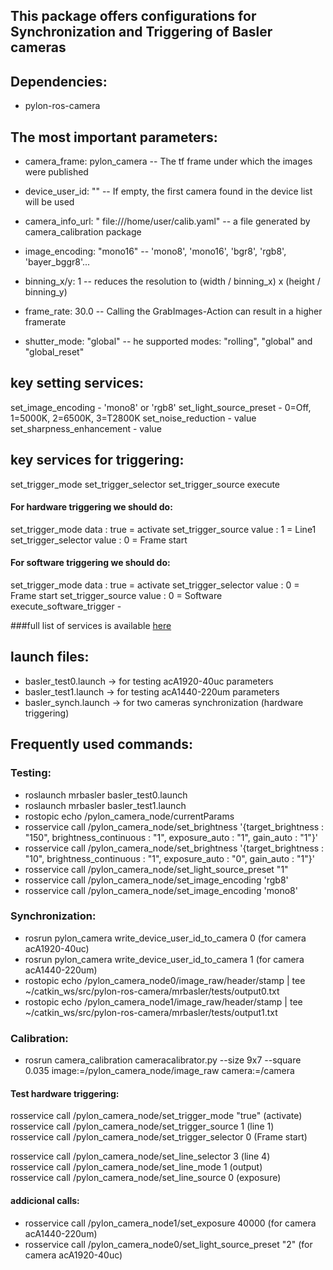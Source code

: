 ## This package offers configurations for Synchronization and Triggering of Basler cameras

## Dependencies:
- pylon-ros-camera

## The most important parameters:
- camera_frame: pylon_camera -- The tf frame under which the images were published

- device_user_id: "" -- If empty, the first camera found in the device list will be used

- camera_info_url: " file:///home/user/calib.yaml" -- a file generated by camera_calibration package

- image_encoding: "mono16" -- 'mono8', 'mono16', 'bgr8', 'rgb8', 'bayer_bggr8'...

- binning_x/y: 1 -- reduces the resolution to (width / binning_x) x (height / binning_y)

- frame_rate: 30.0 -- Calling the GrabImages-Action can result in a higher framerate

- shutter_mode: "global" -- he supported modes: "rolling", "global" and "global_reset"


## key setting services:
set_image_encoding - 'mono8' or 'rgb8'
set_light_source_preset - 0=Off, 1=5000K, 2=6500K, 3=T2800K
set_noise_reduction - value
set_sharpness_enhancement - value


## key services for triggering:
set_trigger_mode
set_trigger_selector
set_trigger_source
execute

#### For hardware triggering we should do:
set_trigger_mode data : true = activate
set_trigger_source value : 1 = Line1
set_trigger_selector value : 0 = Frame start

#### For software triggering we should do:
set_trigger_mode data : true = activate
set_trigger_selector value : 0 = Frame start
set_trigger_source value : 0 = Software
execute_software_trigger -

###full list of services is available [here](https://github.com/basler/pylon-ros-camera)

## launch files:
- basler_test0.launch  ->  for testing acA1920-40uc parameters
- basler_test1.launch  ->  for testing acA1440-220um parameters
- basler_synch.launch  ->  for two cameras synchronization (hardware triggering)

## Frequently used commands:
### Testing:
- roslaunch mrbasler basler_test0.launch 
- roslaunch mrbasler basler_test1.launch 
- rostopic echo /pylon_camera_node/currentParams
- rosservice call /pylon_camera_node/set_brightness '{target_brightness : "150", brightness_continuous : "1", exposure_auto : "1", gain_auto : "1"}'
- rosservice call /pylon_camera_node/set_brightness '{target_brightness : "10", brightness_continuous : "1", exposure_auto : "0", gain_auto : "1"}'
- rosservice call /pylon_camera_node/set_light_source_preset "1"
- rosservice call /pylon_camera_node/set_image_encoding 'rgb8'
- rosservice call /pylon_camera_node/set_image_encoding 'mono8'

### Synchronization:
- rosrun pylon_camera write_device_user_id_to_camera 0 (for camera acA1920-40uc)
- rosrun pylon_camera write_device_user_id_to_camera 1 (for camera acA1440-220um)
- rostopic echo /pylon_camera_node0/image_raw/header/stamp | tee ~/catkin_ws/src/pylon-ros-camera/mrbasler/tests/output0.txt
- rostopic echo /pylon_camera_node1/image_raw/header/stamp | tee ~/catkin_ws/src/pylon-ros-camera/mrbasler/tests/output1.txt

### Calibration:
- rosrun camera_calibration cameracalibrator.py --size 9x7 --square 0.035 image:=/pylon_camera_node/image_raw camera:=/camera

#### Test hardware triggering:

rosservice call /pylon_camera_node/set_trigger_mode "true"  (activate)  
rosservice call /pylon_camera_node/set_trigger_source 1     (line 1)  
rosservice call /pylon_camera_node/set_trigger_selector 0   (Frame start)  

rosservice call /pylon_camera_node/set_line_selector 3      (line 4)  
rosservice call /pylon_camera_node/set_line_mode 1          (output)  
rosservice call /pylon_camera_node/set_line_source 0        (exposure)  

#### addicional calls:
- rosservice call /pylon_camera_node1/set_exposure 40000            (for camera acA1440-220um)
- rosservice call /pylon_camera_node0/set_light_source_preset "2"   (for camera acA1920-40uc)
